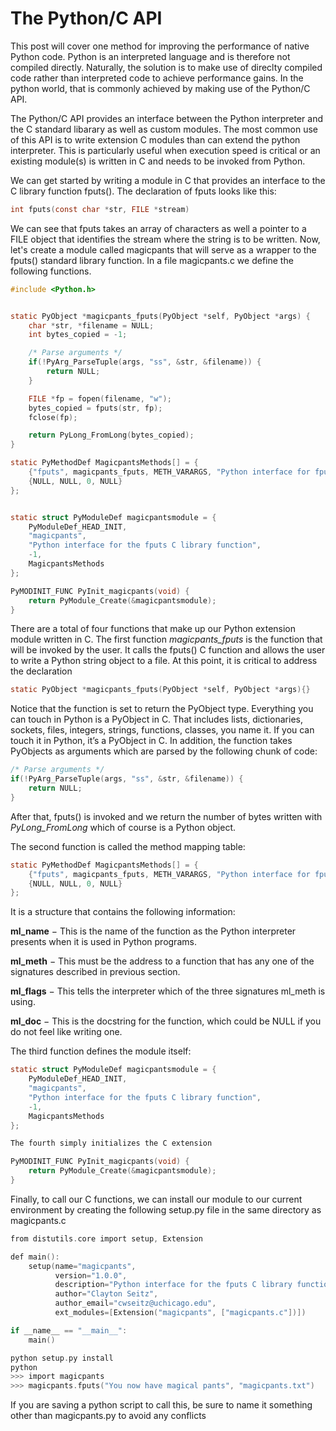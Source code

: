 # The Python/C API

This post will cover one method for improving the performance of native Python code. Python is an interpreted language and is therefore not compiled directly. Naturally, the solution is to make use of direclty compiled code rather than interpreted code to achieve performance gains. In the python world, that is commonly achieved by making use of the Python/C API. 

The Python/C API provides an interface between the Python interpreter and the C standard libarary as well as custom modules. The most common use of this API is to write extension C modules than can extend the python interpreter. This is particularly useful when execution speed is critical or an existing module(s) is written in C and needs to be invoked from Python.

We can get started by writing a module in C that provides an interface to the C library function fputs(). The declaration of fputs looks like this:


```c
int fputs(const char *str, FILE *stream)
```

We can see that fputs takes an array of characters as well a pointer to a FILE object that identifies the stream where the string is to be written. Now, let's create a module called magicpants that will serve as a wrapper to the fputs() standard library function. In a file magicpants.c we define the following functions.


```c
#include <Python.h>


static PyObject *magicpants_fputs(PyObject *self, PyObject *args) {
    char *str, *filename = NULL;
    int bytes_copied = -1;

    /* Parse arguments */
    if(!PyArg_ParseTuple(args, "ss", &str, &filename)) {
        return NULL;
    }

    FILE *fp = fopen(filename, "w");
    bytes_copied = fputs(str, fp);
    fclose(fp);

    return PyLong_FromLong(bytes_copied);
}

static PyMethodDef MagicpantsMethods[] = {
    {"fputs", magicpants_fputs, METH_VARARGS, "Python interface for fputs C library function"},
    {NULL, NULL, 0, NULL}
};


static struct PyModuleDef magicpantsmodule = {
    PyModuleDef_HEAD_INIT,
    "magicpants",
    "Python interface for the fputs C library function",
    -1,
    MagicpantsMethods
};

PyMODINIT_FUNC PyInit_magicpants(void) {
    return PyModule_Create(&magicpantsmodule);
}

```

There are a total of four functions that make up our Python extension module written in C. The first function *magicpants_fputs* is the function that will be invoked by the user. It calls the fputs() C function and allows the user to write a Python string object to a file. At this point, it is critical to address the declaration


```c
static PyObject *magicpants_fputs(PyObject *self, PyObject *args){}
```

Notice that the function is set to return the PyObject type. Everything you can touch in Python is a PyObject in C. That includes lists, dictionaries, sockets, files, integers, strings, functions, classes, you name it. If you can touch it in Python, it’s a PyObject in C. In addition, the function takes PyObjects as arguments which are parsed by the following chunk of code:


```c
/* Parse arguments */
if(!PyArg_ParseTuple(args, "ss", &str, &filename)) {
    return NULL;
}
```

After that, fputs() is invoked and we return the number of bytes written with *PyLong_FromLong* which of course is a Python object. 

The second function is called the method mapping table:


```c
static PyMethodDef MagicpantsMethods[] = {
    {"fputs", magicpants_fputs, METH_VARARGS, "Python interface for fputs C library function"},
    {NULL, NULL, 0, NULL}
};
```

It is a structure that contains the following information:

**ml_name** − This is the name of the function as the Python interpreter presents when it is used in Python programs.

**ml_meth** − This must be the address to a function that has any one of the signatures described in previous section.

**ml_flags** − This tells the interpreter which of the three signatures ml_meth is using.

**ml_doc** − This is the docstring for the function, which could be NULL if you do not feel like writing one.

The third function defines the module itself: 


```c
static struct PyModuleDef magicpantsmodule = {
    PyModuleDef_HEAD_INIT,
    "magicpants",
    "Python interface for the fputs C library function",
    -1,
    MagicpantsMethods
};
```


```c
The fourth simply initializes the C extension
```


```c
PyMODINIT_FUNC PyInit_magicpants(void) {
    return PyModule_Create(&magicpantsmodule);
}

```

Finally, to call our C functions, we can install our module to our current environment by creating the following setup.py file in the same directory as magicpants.c 


```c
from distutils.core import setup, Extension

def main():
    setup(name="magicpants",
          version="1.0.0",
          description="Python interface for the fputs C library function",
          author="Clayton Seitz",
          author_email="cwseitz@uchicago.edu",
          ext_modules=[Extension("magicpants", ["magicpants.c"])])

if __name__ == "__main__":
    main()

```


```c
python setup.py install
python
>>> import magicpants
>>> magicpants.fputs("You now have magical pants", "magicpants.txt")
```

If you are saving a python script to call this, be sure to name it something other than magicpants.py to avoid any conflicts
